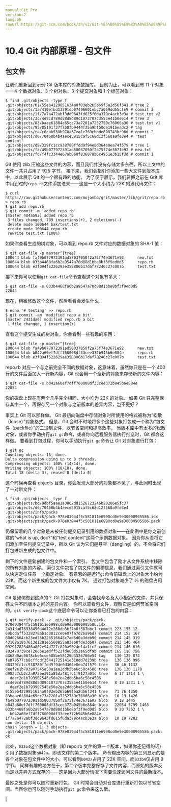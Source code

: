 ```yaml
---
manual:Git Pro
version:2
lang:zh
rawUrl:https://git-scm.com/book/zh/v2/Git-%E5%86%85%E9%83%A8%E5%8E%9F%E7%90%86-%E5%8C%85%E6%96%87%E4%BB%B6
---
```



# 10.4 Git 内部原理 - 包文件

## 包文件<a name="_包文件"></a>


让我们重新回到示例 Git 版本库的对象数据库。 目前为止，可以看到有 11 个对象——4 个数据对象、3 个树对象、3 个提交对象和 1 个标签对象：



```
$ find .git/objects -type f
.git/objects/01/55eb4229851634a0f03eb265b69f5a2d56f341 # tree 2
.git/objects/1a/410efbd13591db07496601ebc7a059dd55cfe9 # commit 3
.git/objects/1f/7a7a472abf3dd9643fd615f6da379c4acb3e3a # test.txt v2
.git/objects/3c/4e9cd789d88d8d89c1073707c3585e41b0e614 # tree 3
.git/objects/83/baae61804e65cc73a7201a7252750c76066a30 # test.txt v1
.git/objects/95/85191f37f7b0fb9444f35a9bf50de191beadc2 # tag
.git/objects/ca/c0cab538b970a37ea1e769cbbde608743bc96d # commit 2
.git/objects/d6/70460b4b4aece5915caf5c68d12f560a9fe3e4 # 'test content'
.git/objects/d8/329fc1cc938780ffdd9f94e0d364e0ea74f579 # tree 1
.git/objects/fa/49b077972391ad58037050f2a75f74e3671e92 # new.txt
.git/objects/fd/f4fc3344e67ab068f836878b6c4951e3b15f3d # commit 1
```




Git 使用 zlib 压缩这些文件的内容，而且我们并没有存储太多东西，所以上文中的文件一共只占用了 925 字节。 接下来，我们会指引你添加一些大文件到版本库中，以此展示 Git 的一个很有趣的功能。 为了便于展示，我们要把之前在 Grit 库中用到过的`repo.rb`文件添加进来——这是一个大小约为 22K 的源代码文件：



```
$ curl https://raw.githubusercontent.com/mojombo/grit/master/lib/grit/repo.rb > repo.rb
$ git add repo.rb
$ git commit -m 'added repo.rb'
[master 484a592] added repo.rb
 3 files changed, 709 insertions(+), 2 deletions(-)
 delete mode 100644 bak/test.txt
 create mode 100644 repo.rb
 rewrite test.txt (100%)
```




如果你查看生成的树对象，可以看到 repo.rb 文件对应的数据对象的 SHA-1 值：



```
$ git cat-file -p master^{tree}
100644 blob fa49b077972391ad58037050f2a75f74e3671e92      new.txt
100644 blob 033b4468fa6b2a9547a70d88d1bbe8bf3f9ed0d5      repo.rb
100644 blob e3f094f522629ae358806b17daf78246c27c007b      test.txt
```




接下来你可以使用`git cat-file`命令查看这个对象有多大：



```
$ git cat-file -s 033b4468fa6b2a9547a70d88d1bbe8bf3f9ed0d5
22044
```




现在，稍微修改这个文件，然后看看会发生什么：



```
$ echo '# testing' >> repo.rb
$ git commit -am 'modified repo a bit'
[master 2431da6] modified repo.rb a bit
 1 file changed, 1 insertion(+)
```




查看这个提交生成的树对象，你会看到一些有趣的东西：



```
$ git cat-file -p master^{tree}
100644 blob fa49b077972391ad58037050f2a75f74e3671e92      new.txt
100644 blob b042a60ef7dff760008df33cee372b945b6e884e      repo.rb
100644 blob e3f094f522629ae358806b17daf78246c27c007b      test.txt
```




repo.rb 对应一个与之前完全不同的数据对象，这意味着，虽然你只是在一个 400 行的文件后面加入一行新内容，Git 也会用一个全新的对象来存储新的文件内容：



```
$ git cat-file -s b042a60ef7dff760008df33cee372b945b6e884e
22054
```




你的磁盘上现在有两个几乎完全相同、大小均为 22K 的对象。 如果 Git 只完整保存其中一个，再保存另一个对象与之前版本的差异内容，岂不更好？




事实上 Git 可以那样做。 Git 最初向磁盘中存储对象时所使用的格式被称为“松散（loose）”对象格式。 但是，Git 会时不时地将多个这些对象打包成一个称为“包文件（packfile）”的二进制文件，以节省空间和提高效率。 当版本库中有太多的松散对象，或者你手动执行`git gc`命令，或者你向远程服务器执行推送时，Git 都会这样做。 要看到打包过程，你可以手动执行`git gc`命令让 Git 对对象进行打包：



```
$ git gc
Counting objects: 18, done.
Delta compression using up to 8 threads.
Compressing objects: 100% (14/14), done.
Writing objects: 100% (18/18), done.
Total 18 (delta 3), reused 0 (delta 0)
```




这个时候再查看 objects 目录，你会发现大部分的对象都不见了，与此同时出现了一对新文件：



```
$ find .git/objects -type f
.git/objects/bd/9dbf5aae1a3862dd1526723246b20206e5fc37
.git/objects/d6/70460b4b4aece5915caf5c68d12f560a9fe3e4
.git/objects/info/packs
.git/objects/pack/pack-978e03944f5c581011e6998cd0e9e30000905586.idx
.git/objects/pack/pack-978e03944f5c581011e6998cd0e9e30000905586.pack
```




仍保留着的几个对象是未被任何提交记录引用的数据对象——在此例中是你之前创建的“what is up, doc?”和“test content”这两个示例数据对象。 因为你从没将它们添加至任何提交记录中，所以 Git 认为它们是悬空（dangling）的，不会将它们打包进新生成的包文件中。




剩下的文件是新创建的包文件和一个索引。 包文件包含了刚才从文件系统中移除的所有对象的内容。 索引文件包含了包文件的偏移信息，我们通过索引文件就可以快速定位任意一个指定对象。 有意思的是运行`gc`命令前磁盘上的对象大小约为 22K，而这个新生成的包文件大小仅有 7K。 通过打包对象减少了 ⅔ 的磁盘占用空间。




Git 是如何做到这点的？ Git 打包对象时，会查找命名及大小相近的文件，并只保存文件不同版本之间的差异内容。 你可以查看包文件，观察它是如何节省空间的。`git verify-pack`这个底层命令可以让你查看已打包的内容：



```
$ git verify-pack -v .git/objects/pack/pack-978e03944f5c581011e6998cd0e9e30000905586.idx
2431da676938450a4d72e260db3bf7b0f587bbc1 commit 223 155 12
69bcdaff5328278ab1c0812ce0e07fa7d26a96d7 commit 214 152 167
80d02664cb23ed55b226516648c7ad5d0a3deb90 commit 214 145 319
43168a18b7613d1281e5560855a83eb8fde3d687 commit 213 146 464
092917823486a802e94d727c820a9024e14a1fc2 commit 214 146 610
702470739ce72005e2edff522fde85d52a65df9b commit 165 118 756
d368d0ac0678cbe6cce505be58126d3526706e54 tag    130 122 874
fe879577cb8cffcdf25441725141e310dd7d239b tree   136 136 996
d8329fc1cc938780ffdd9f94e0d364e0ea74f579 tree   36 46 1132
deef2e1b793907545e50a2ea2ddb5ba6c58c4506 tree   136 136 1178
d982c7cb2c2a972ee391a85da481fc1f9127a01d tree   6 17 1314 1 \
  deef2e1b793907545e50a2ea2ddb5ba6c58c4506
3c4e9cd789d88d8d89c1073707c3585e41b0e614 tree   8 19 1331 1 \
  deef2e1b793907545e50a2ea2ddb5ba6c58c4506
0155eb4229851634a0f03eb265b69f5a2d56f341 tree   71 76 1350
83baae61804e65cc73a7201a7252750c76066a30 blob   10 19 1426
fa49b077972391ad58037050f2a75f74e3671e92 blob   9 18 1445
b042a60ef7dff760008df33cee372b945b6e884e blob   22054 5799 1463
033b4468fa6b2a9547a70d88d1bbe8bf3f9ed0d5 blob   9 20 7262 1 \
  b042a60ef7dff760008df33cee372b945b6e884e
1f7a7a472abf3dd9643fd615f6da379c4acb3e3a blob   10 19 7282
non delta: 15 objects
chain length = 1: 3 objects
.git/objects/pack/pack-978e03944f5c581011e6998cd0e9e30000905586.pack: ok
```




此处，`033b4`这个数据对象（即 repo.rb 文件的第一个版本，如果你还记得的话）引用了数据对象`b042a`，即该文件的第二个版本。 命令输出内容的第三列显示的是各个对象在包文件中的大小，可以看到`b042a`占用了 22K 空间，而`033b4`仅占用 9 字节。 同样有趣的地方在于，第二个版本完整保存了文件内容，而原始的版本反而是以差异方式保存的——这是因为大部分情况下需要快速访问文件的最新版本。




最妙之处是你可以随时重新打包。 Git 时常会自动对仓库进行重新打包以节省空间。当然你也可以随时手动执行`git gc`命令来这么做。


|


